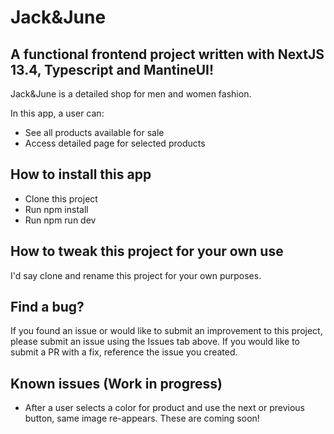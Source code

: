# Jack&June

## A functional frontend project written with NextJS 13.4, Typescript and MantineUI!

Jack&June is a detailed shop for men and women fashion.

In this app, a user can:

- See all products available for sale
- Access detailed page for selected products

## How to install this app

- Clone this project
- Run npm install
- Run npm run dev

## How to tweak this project for your own use

I'd say clone and rename this project for your own purposes.

## Find a bug?

If you found an issue or would like to submit an improvement to this project, please submit an issue using the Issues tab above. If you would like to submit a PR with a fix, reference the issue you created.

## Known issues (Work in progress)

- After a user selects a color for product and use the next or previous button, same image re-appears.
  These are coming soon!